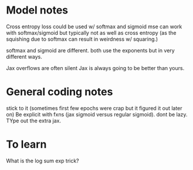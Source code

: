 # Model notes
Cross entropy loss could be used w/ softmax and sigmoid
mse can work with softmax/sigmoid but typically not as well as cross entropy (as the squishing due to softmax can result in weirdness w/ squaring.)

softmax and sigmoid are different. both use the exponents but in very different ways.

Jax overflows are often silent
Jax is always going to be better than yours. 

# General coding notes
stick to it (sometimes first few epochs were crap but it figured it out later on)
Be explicit with fxns (jax sigmoid versus regular sigmoid). dont be lazy. TYpe out the extra jax.


# To learn
What is the log sum exp trick?